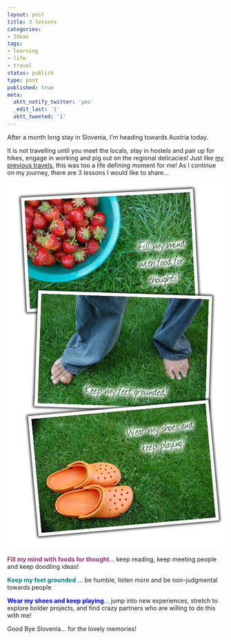 ```yaml
---
layout: post
title: 3 lessons
categories:
- Ideas
tags:
- learning
- life
- travel
status: publish
type: post
published: true
meta:
  aktt_notify_twitter: 'yes'
  _edit_last: '1'
  aktt_tweeted: '1'
---
```

<p style="text-align: left;">After a month long stay in Slovenia, I'm heading towards Austria today.</p>
<p style="text-align: left;">It is not travelling until you meet the locals, stay in hostels and pair up for hikes, engage in working and pig out on the regional delicacies! Just like <a class="vt-p" href="/hopping-around-again/">my previous travels</a>, this was too a life defining moment for me! As I continue on my journey, there are 3 lessons I would like to share...</p>
<p style="text-align: center;"><img class="aligncenter size-full wp-image-698" src="/img/3lessons.jpg" alt="" /></p>
<p style="text-align: left;"><strong><span style="color: #993366;">Fill my mind with foods for thought</span></strong>... keep reading, keep meeting people and keep doodling ideas!</p>
<p style="text-align: left;"><strong><span style="color: #008080;">Keep my feet grounded</span></strong> ... be humble, listen more and be non-judgmental towards people</p>
<p style="text-align: left;"><span style="color: #993300;"><strong><span style="color: #0000ff;">Wear my shoes and keep playing</span></strong></span>... jump into new experiences, stretch to explore bolder projects, and find crazy partners who are willing to do this with me!</p>
<p style="text-align: left;">Good Bye Slovenia... for the lovely memories!</p>
